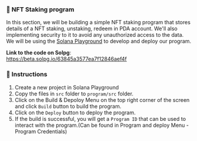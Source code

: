 ### 🎨 NFT Staking program

In this section, we will be building a simple NFT staking program that stores details of a NFT staking, unstaking, redeem in PDA account. We'll also implementing security to it to avoid any unauthorized access to the data. We will be using the [Solana Playground](https://beta.solpg.io) to develop and deploy our program.


<b>Link to the code on Solpg</b>: https://beta.solpg.io/63845a3577ea7f12846aef4f

### 📝 Instructions
1. Create a new project in Solana Playground
2. Copy the files in `src` folder to `program/src` folder.
3. Click on the Build & Depoloy Menu on the top right corner of the screen and click  `Build` button to build the program.
4. Click on the `Deploy` button to deploy the program.
5. If the build is successful, you will get a `Program ID` that can be used to interact with the program.(Can be found in Program and deploy Menu - Program Credentials)